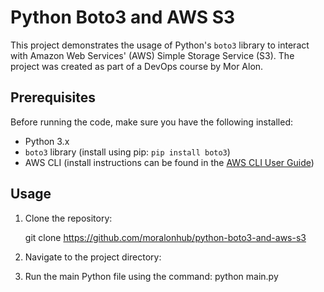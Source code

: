 # Python Boto3 and AWS S3

This project demonstrates the usage of Python's `boto3` library to interact with Amazon Web Services' (AWS) Simple Storage Service (S3). The project was created as part of a DevOps course by Mor Alon.

## Prerequisites

Before running the code, make sure you have the following installed:
- Python 3.x
- `boto3` library (install using pip: `pip install boto3`)
- AWS CLI (install instructions can be found in the [AWS CLI User Guide](https://docs.aws.amazon.com/cli/latest/userguide/cli-chap-install.html))

## Usage

1. Clone the repository:

    git clone https://github.com/moralonhub/python-boto3-and-aws-s3

2. Navigate to the project directory:

3. Run the main Python file using the command: python main.py
